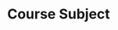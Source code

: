 ---
date:  ""
draft: "false"
title: "Course Subject"
weight: 1
module:
    layout: ""
    custom: false
    qoutes: "Explore Course Subject"
    parted:
metadata:
    index: true
    thumb: "cover.jpg"
    author: "Al Muhdil Karim"
description: "Course ini memberikan pemahaman mengenai konsep, teknologi, dan aplikasi perpustakaan digital. Mahasiswa akan mempelajari bagaimana mengelola, menyimpan, mengakses, dan mendistribusikan informasi digital.."
---